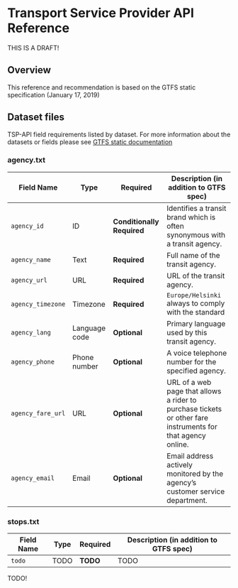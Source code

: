 # Transport Service Provider API Reference

THIS IS A DRAFT!

## Overview

This reference and recommendation is based on the GTFS static specification (January 17, 2019)

## Dataset files

TSP-API field requirements listed by dataset. For more information about the datasets or fields please see [GTFS static documentation](https://gtfs.org/reference/static)

### agency.txt

| Field Name        | Type          | Required                   | Description (in addition to GTFS spec)                                                                      |
| ----------------- | ------------- | -------------------------- | ----------------------------------------------------------------------------------------------------------- |
| `agency_id`       | ID            | **Conditionally Required** | Identifies a transit brand which is often synonymous with a transit agency.                                 |
| `agency_name`     | Text          | **Required**               | Full name of the transit agency.                                                                            |
| `agency_url`      | URL           | **Required**               | URL of the transit agency.                                                                                  |
| `agency_timezone` | Timezone      | **Required**               | `Europe/Helsinki` always to comply with the standard                                                        |
| `agency_lang`     | Language code | **Optional**               | Primary language used by this transit agency.                                                               |
| `agency_phone`    | Phone number  | **Optional**               | A voice telephone number for the specified agency.                                                          |
| `agency_fare_url` | URL           | **Optional**               | URL of a web page that allows a rider to purchase tickets or other fare instruments for that agency online. |
| `agency_email`    | Email         | **Optional**               | Email address actively monitored by the agency’s customer service department.                               |

### stops.txt

| Field Name | Type | Required | Description (in addition to GTFS spec) |
| ---------- | ---- | -------- | -------------------------------------- |
| `todo`     | TODO | **TODO** | TODO                                   |

TODO!
